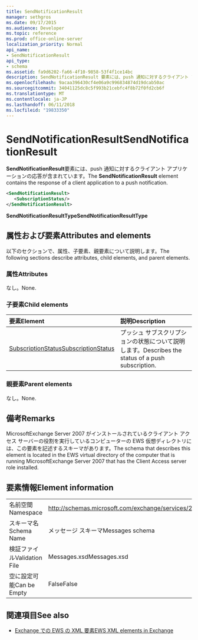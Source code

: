 ```yaml
---
title: SendNotificationResult
manager: sethgros
ms.date: 09/17/2015
ms.audience: Developer
ms.topic: reference
ms.prod: office-online-server
localization_priority: Normal
api_name:
- SendNotificationResult
api_type:
- schema
ms.assetid: fa9d6202-fa66-4f10-9858-53f4f1ce14bc
description: SendNotificationResult 要素には、push 通知に対するクライアント アプリケーションの応答が含まれています。
ms.openlocfilehash: 9acaa396430cf4e06a9c996834874d19dcab50ac
ms.sourcegitcommit: 34041125dc8c5f993b21cebfc4f8b72f0fd2cb6f
ms.translationtype: MT
ms.contentlocale: ja-JP
ms.lasthandoff: 06/11/2018
ms.locfileid: "19833350"
---
```

# <a name="sendnotificationresult"></a><span data-ttu-id="1a3dd-103">SendNotificationResult</span><span class="sxs-lookup"><span data-stu-id="1a3dd-103">SendNotificationResult</span></span>

<span data-ttu-id="1a3dd-104">**SendNotificationResult**要素には、push 通知に対するクライアント アプリケーションの応答が含まれています。</span><span class="sxs-lookup"><span data-stu-id="1a3dd-104">The **SendNotificationResult** element contains the response of a client application to a push notification.</span></span> 
  
```xml
<SendNotificationResult>
   <SubscriptionStatus/>
</SendNotificationResult>
```

 <span data-ttu-id="1a3dd-105">**SendNotificationResultType**</span><span class="sxs-lookup"><span data-stu-id="1a3dd-105">**SendNotificationResultType**</span></span>
## <a name="attributes-and-elements"></a><span data-ttu-id="1a3dd-106">属性および要素</span><span class="sxs-lookup"><span data-stu-id="1a3dd-106">Attributes and elements</span></span>

<span data-ttu-id="1a3dd-107">以下のセクションで、属性、子要素、親要素について説明します。</span><span class="sxs-lookup"><span data-stu-id="1a3dd-107">The following sections describe attributes, child elements, and parent elements.</span></span>
  
### <a name="attributes"></a><span data-ttu-id="1a3dd-108">属性</span><span class="sxs-lookup"><span data-stu-id="1a3dd-108">Attributes</span></span>

<span data-ttu-id="1a3dd-109">なし。</span><span class="sxs-lookup"><span data-stu-id="1a3dd-109">None.</span></span>
  
### <a name="child-elements"></a><span data-ttu-id="1a3dd-110">子要素</span><span class="sxs-lookup"><span data-stu-id="1a3dd-110">Child elements</span></span>

|<span data-ttu-id="1a3dd-111">**要素**</span><span class="sxs-lookup"><span data-stu-id="1a3dd-111">**Element**</span></span>|<span data-ttu-id="1a3dd-112">**説明**</span><span class="sxs-lookup"><span data-stu-id="1a3dd-112">**Description**</span></span>|
|:-----|:-----|
|[<span data-ttu-id="1a3dd-113">SubscriptionStatus</span><span class="sxs-lookup"><span data-stu-id="1a3dd-113">SubscriptionStatus</span></span>](subscriptionstatus.md) <br/> |<span data-ttu-id="1a3dd-114">プッシュ サブスクリプションの状態について説明します。</span><span class="sxs-lookup"><span data-stu-id="1a3dd-114">Describes the status of a push subscription.</span></span>  <br/> |
   
### <a name="parent-elements"></a><span data-ttu-id="1a3dd-115">親要素</span><span class="sxs-lookup"><span data-stu-id="1a3dd-115">Parent elements</span></span>

<span data-ttu-id="1a3dd-116">なし。</span><span class="sxs-lookup"><span data-stu-id="1a3dd-116">None.</span></span>
  
## <a name="remarks"></a><span data-ttu-id="1a3dd-117">備考</span><span class="sxs-lookup"><span data-stu-id="1a3dd-117">Remarks</span></span>

<span data-ttu-id="1a3dd-118">MicrosoftExchange Server 2007 がインストールされているクライアント アクセス サーバーの役割を実行しているコンピューターの EWS 仮想ディレクトリには、この要素を記述するスキーマがあります。</span><span class="sxs-lookup"><span data-stu-id="1a3dd-118">The schema that describes this element is located in the EWS virtual directory of the computer that is running MicrosoftExchange Server 2007 that has the Client Access server role installed.</span></span>
  
## <a name="element-information"></a><span data-ttu-id="1a3dd-119">要素情報</span><span class="sxs-lookup"><span data-stu-id="1a3dd-119">Element information</span></span>

|||
|:-----|:-----|
|<span data-ttu-id="1a3dd-120">名前空間</span><span class="sxs-lookup"><span data-stu-id="1a3dd-120">Namespace</span></span>  <br/> |http://schemas.microsoft.com/exchange/services/2006/messages  <br/> |
|<span data-ttu-id="1a3dd-121">スキーマ名</span><span class="sxs-lookup"><span data-stu-id="1a3dd-121">Schema Name</span></span>  <br/> |<span data-ttu-id="1a3dd-122">メッセージ スキーマ</span><span class="sxs-lookup"><span data-stu-id="1a3dd-122">Messages schema</span></span>  <br/> |
|<span data-ttu-id="1a3dd-123">検証ファイル</span><span class="sxs-lookup"><span data-stu-id="1a3dd-123">Validation File</span></span>  <br/> |<span data-ttu-id="1a3dd-124">Messages.xsd</span><span class="sxs-lookup"><span data-stu-id="1a3dd-124">Messages.xsd</span></span>  <br/> |
|<span data-ttu-id="1a3dd-125">空に設定可能</span><span class="sxs-lookup"><span data-stu-id="1a3dd-125">Can be Empty</span></span>  <br/> |<span data-ttu-id="1a3dd-126">False</span><span class="sxs-lookup"><span data-stu-id="1a3dd-126">False</span></span>  <br/> |
   
## <a name="see-also"></a><span data-ttu-id="1a3dd-127">関連項目</span><span class="sxs-lookup"><span data-stu-id="1a3dd-127">See also</span></span>



- [<span data-ttu-id="1a3dd-128">Exchange での EWS の XML 要素</span><span class="sxs-lookup"><span data-stu-id="1a3dd-128">EWS XML elements in Exchange</span></span>](ews-xml-elements-in-exchange.md)

